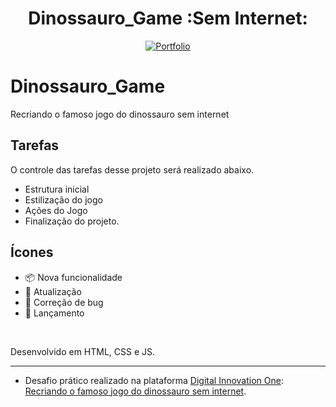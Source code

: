 
<h1 align="center">Dinossauro_Game  :Sem Internet:</h5>

<p align="center">
  <a href="https://github.com/ednaldosdl/Game_Resgate" target="_blank">
    <img src="/imgs/capa.jpg" alt="Portfolio"/>
  </a>

# Dinossauro_Game
Recriando o famoso jogo do dinossauro sem internet

##  Tarefas
  O controle das tarefas desse projeto será realizado abaixo.

  *  Estrutura inicial
  *  Estilização do jogo
  *  Ações do Jogo
  *  Finalização do projeto.

##  Ícones
-  📦 Nova funcionalidade
-  🔄 Atualização
-  🐛 Correção de bug
-  🏁 Lançamento

  <br/>
  
  Desenvolvido em HTML, CSS e JS.
</p>
<hr/>

- Desafio prático realizado na plataforma [Digital Innovation One](https://web.digitalinnovation.one/home "Digital Innovation One"): [Recriando o famoso jogo do dinossauro sem internet]("https://web.digitalinnovation.one/project/recriando-o-famoso-jogo-do-dinossauro-sem-internet/learning/6e0ce884-2c7c-4d61-b2a4-28a0d48d279a?back=/track/javascript-game-developer&bootcamp_id=598f2ee3-6af1-4370-a843-2cb9afe2f70f").